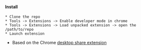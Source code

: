 #### Install
    * Clone the repo
    * Tools -> Extensions -> Enable developer mode in chrome
    * Tools -> Extensions -> Load unpacked extension -> open the /path/to/repo
    * Launch extension

* Based on the Chrome [desktop share extension](https://developer.chrome.com/extensions/samples#desktop-capture-example)


